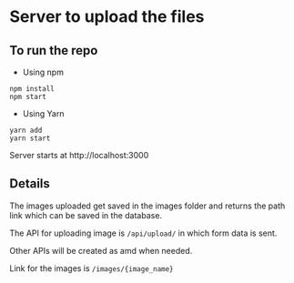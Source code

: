 # Server to upload the files

## To run the repo

* Using npm
```
npm install
npm start
```

* Using Yarn
```
yarn add
yarn start
```

Server starts at http://localhost:3000

## Details

The images uploaded get saved in the images folder and returns the path link which can be saved in the database.

The API for uploading image is `/api/upload/` in which form data is sent.

Other APIs will be created as amd when needed.

Link for the images is `/images/{image_name}`
